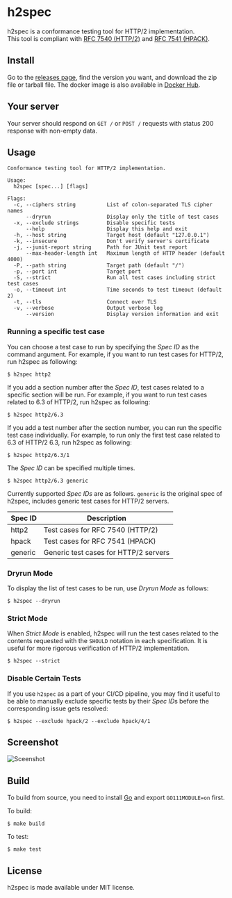 # h2spec

h2spec is a conformance testing tool for HTTP/2 implementation.  
This tool is compliant with [RFC 7540 (HTTP/2)](http://www.rfc-editor.org/rfc/rfc7540.txt) and [RFC 7541 (HPACK)](http://www.rfc-editor.org/rfc/rfc7541.txt).

## Install

Go to the [releases page](https://github.com/summerwind/h2spec/releases), find the version you want, and download the zip file or tarball file. The docker image is also available in [Docker Hub](https://hub.docker.com/r/summerwind/h2spec/).

## Your server

Your server should respond on `GET /` or `POST /` requests with status 200 response with non-empty data.

## Usage

```
Conformance testing tool for HTTP/2 implementation.

Usage:
  h2spec [spec...] [flags]

Flags:
  -c, --ciphers string          List of colon-separated TLS cipher names
      --dryrun                  Display only the title of test cases
  -x, --exclude strings         Disable specific tests
      --help                    Display this help and exit
  -h, --host string             Target host (default "127.0.0.1")
  -k, --insecure                Don't verify server's certificate
  -j, --junit-report string     Path for JUnit test report
      --max-header-length int   Maximum length of HTTP header (default 4000)
  -P, --path string             Target path (default "/")
  -p, --port int                Target port
  -S, --strict                  Run all test cases including strict test cases
  -o, --timeout int             Time seconds to test timeout (default 2)
  -t, --tls                     Connect over TLS
  -v, --verbose                 Output verbose log
      --version                 Display version information and exit
```

### Running a specific test case

You can choose a test case to run by specifying the *Spec ID* as the command argument. For example, if you want to run test cases for HTTP/2, run h2spec as following:

```
$ h2spec http2
```

If you add a section number after the *Spec ID*, test cases related to a specific section will be run. For example, if you want to run test cases related to 6.3 of HTTP/2, run h2spec as following:

```
$ h2spec http2/6.3
```

If you add a test number after the section number, you can run the specific test case individually. For example, to run only the first test case related to 6.3 of HTTP/2 6.3, run h2spec as following:

```
$ h2spec http2/6.3/1
```

The *Spec ID* can be specified multiple times.

```
$ h2spec http2/6.3 generic
```

Currently supported *Spec IDs* are as follows. `generic` is the original spec of h2spec, includes generic test cases for HTTP/2 servers.

Spec ID | Description
--- | ---
http2 | Test cases for RFC 7540 (HTTP/2)
hpack | Test cases for RFC 7541 (HPACK)
generic | Generic test cases for HTTP/2 servers

### Dryrun Mode

To display the list of test cases to be run, use *Dryrun Mode* as follows:

```
$ h2spec --dryrun
```

### Strict Mode

When *Strict Mode* is enabled, h2spec will run the test cases related to the contents requested with the `SHOULD` notation in each specification. It is useful for more rigorous verification of HTTP/2 implementation.

```
$ h2spec --strict
```

### Disable Certain Tests
If you use `h2spec` as a part of your CI/CD pipeline, you may find it useful to be able to manually exclude specific tests by their *Spec ID*s before the corresponding issue gets resolved:
```
$ h2spec --exclude hpack/2 --exclude hpack/4/1
```

## Screenshot

![Sceenshot](https://cloud.githubusercontent.com/assets/230145/22183160/9e9fbb4c-e0fa-11e6-9383-e2cc1ed6750a.png)

## Build

To build from source, you need to install [Go](https://golang.org) and export `GO111MODULE=on` first.

To build:
```
$ make build
```

To test:
```
$ make test
```

## License

h2spec is made available under MIT license.
